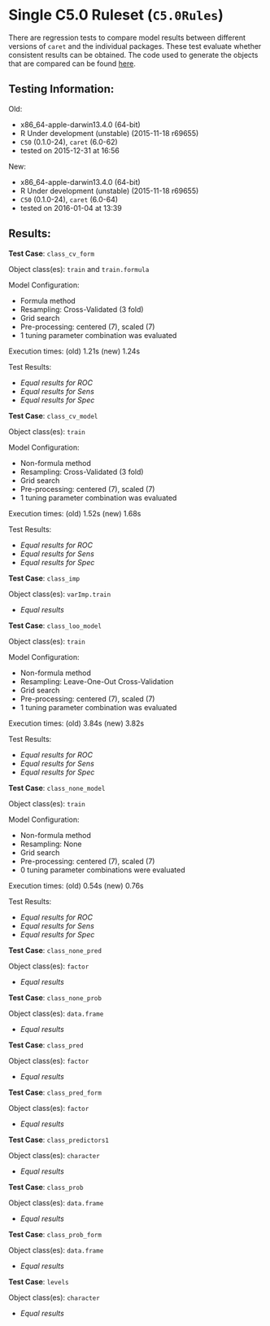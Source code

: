 Single C5.0 Ruleset (`C5.0Rules`)
 ===== 

There are regression tests to compare model results between different versions of `caret` and the individual packages. These test evaluate whether consistent results can be obtained. The code used to generate the objects that are compared can be found [here](https://github.com/topepo/caret/blob/master/RegressionTests/Code/C5.0Rules.R).

Testing Information:
---------

Old:

 * x86_64-apple-darwin13.4.0 (64-bit)
 * R Under development (unstable) (2015-11-18 r69655)
 * `C50` (0.1.0-24), `caret` (6.0-62)
 * tested on 2015-12-31 at 16:56


New:

 * x86_64-apple-darwin13.4.0 (64-bit)
 * R Under development (unstable) (2015-11-18 r69655)
 * `C50` (0.1.0-24), `caret` (6.0-64)
 * tested on 2016-01-04 at 13:39


Results:
---------

**Test Case**: `class_cv_form`

Object class(es): `train` and `train.formula`

Model Configuration:

 * Formula method
 * Resampling: Cross-Validated (3 fold)
 * Grid search
 * Pre-processing: centered (7), scaled (7)  
 * 1 tuning parameter combination was evaluated


Execution times: (old) 1.21s (new) 1.24s

Test Results:

 * _Equal results for ROC_
 * _Equal results for Sens_
 * _Equal results for Spec_

**Test Case**: `class_cv_model`

Object class(es): `train`

Model Configuration:

 * Non-formula method
 * Resampling: Cross-Validated (3 fold)
 * Grid search
 * Pre-processing: centered (7), scaled (7)  
 * 1 tuning parameter combination was evaluated


Execution times: (old) 1.52s (new) 1.68s

Test Results:

 * _Equal results for ROC_
 * _Equal results for Sens_
 * _Equal results for Spec_

**Test Case**: `class_imp`

Object class(es): `varImp.train`

 * _Equal results_

**Test Case**: `class_loo_model`

Object class(es): `train`

Model Configuration:

 * Non-formula method
 * Resampling: Leave-One-Out Cross-Validation
 * Grid search
 * Pre-processing: centered (7), scaled (7)  
 * 1 tuning parameter combination was evaluated


Execution times: (old) 3.84s (new) 3.82s

Test Results:

 * _Equal results for ROC_
 * _Equal results for Sens_
 * _Equal results for Spec_

**Test Case**: `class_none_model`

Object class(es): `train`

Model Configuration:

 * Non-formula method
 * Resampling: None
 * Grid search
 * Pre-processing: centered (7), scaled (7)  
 * 0 tuning parameter combinations were evaluated


Execution times: (old) 0.54s (new) 0.76s

Test Results:

 * _Equal results for ROC_
 * _Equal results for Sens_
 * _Equal results for Spec_

**Test Case**: `class_none_pred`

Object class(es): `factor`

 * _Equal results_

**Test Case**: `class_none_prob`

Object class(es): `data.frame`

 * _Equal results_

**Test Case**: `class_pred`

Object class(es): `factor`

 * _Equal results_

**Test Case**: `class_pred_form`

Object class(es): `factor`

 * _Equal results_

**Test Case**: `class_predictors1`

Object class(es): `character`

 * _Equal results_

**Test Case**: `class_prob`

Object class(es): `data.frame`

 * _Equal results_

**Test Case**: `class_prob_form`

Object class(es): `data.frame`

 * _Equal results_

**Test Case**: `levels`

Object class(es): `character`

 * _Equal results_

